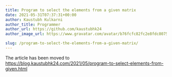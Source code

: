 ```yaml
---
title: Program to select the elements from a given matrix
date: 2021-05-31T07:37:31+00:00
author: Kaustubh Kulkarni
author_title: Programmer
author_url: https://github.com/kaustubhk24
author_image_url: https://www.gravatar.com/avatar/b76fcfc82fc2e8fdc8075636f1735f61?s=200

slug: /program-to-select-the-elements-from-a-given-matrix/
---
```

The article has been moved to https://blog.kaustubhk24.com/2021/05/program-to-select-elements-from-given.html